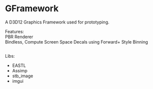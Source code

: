 # GFramework
A D3D12 Graphics Framework used for prototyping.  
  
Features:  
PBR Renderer  
Bindless, Compute Screen Space Decals using Forward+ Style Binning  
  
## 
Libs:
- EASTL
- Assimp
- stb_image
- imgui

